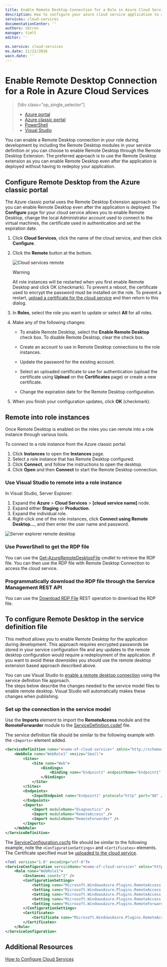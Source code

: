 ```yaml
---
title: Enable Remote Desktop Connection for a Role in Azure Cloud Services
description: How to configure your azure cloud service application to allow remote desktop connections
services: cloud-services
documentationCenter: ''
authors: sbtron
manager: timlt
editor: ''

ms.service: cloud-services
ms.date: 11/22/2016
wacn.date: ''
---
```


# Enable Remote Desktop Connection for a Role in Azure Cloud Services

>[!div class="op_single_selector"]
>- [Azure portal](./cloud-services-role-enable-remote-desktop-new-portal.md)
>- [Azure classic portal](./cloud-services-role-enable-remote-desktop.md)
>- [PowerShell](./cloud-services-role-enable-remote-desktop-powershell.md)
>- [Visual Studio](../vs-azure-tools-remote-desktop-roles.md)

You can enable a Remote Desktop connection in your role during development by including the Remote Desktop modules in your service definition or you can choose to enable Remote Desktop through the Remote Desktop Extension. The preferred approach is to use the Remote Desktop extension as you can enable Remote Desktop even after the application is deployed without having to redeploy your application. 

## Configure Remote Desktop from the Azure classic portal
The Azure classic portal uses the Remote Desktop Extension approach so you can enable Remote Desktop even after the application is deployed. The **Configure** page for your cloud service allows you to enable Remote Desktop, change the local Administrator account used to connect to the virtual machines, the certificate used in authentication and set the expiration date.

1. Click **Cloud Services**, click the name of the cloud service, and then click **Configure**.
2. Click the **Remote** button at the bottom.

    ![Cloud services remote](./media/cloud-services-role-enable-remote-desktop/CloudServices_Remote.png)

    > [!WARNING]
    > All role instances will be restarted when you first enable Remote Desktop and click OK (checkmark). To prevent a reboot, the certificate used to encrypt the password must be installed on the role. To prevent a restart, [upload a certificate for the cloud service](./cloud-services-configure-ssl-certificate.md#step-3-upload-a-certificate) and then return to this dialog.

3. In **Roles**, select the role you want to update or select **All** for all roles.

4. Make any of the following changes:

    - To enable Remote Desktop, select the **Enable Remote Desktop** check box. To disable Remote Desktop, clear the check box.

    - Create an account to use in Remote Desktop connections to the role instances.

    - Update the password for the existing account.

    - Select an uploaded certificate to use for authentication (upload the certificate using **Upload** on the **Certificates** page) or create a new certificate. 

    - Change the expiration date for the Remote Desktop configuration.

5. When you finish your configuration updates, click **OK** (checkmark).

## Remote into role instances
Once Remote Desktop is enabled on the roles you can remote into a role instance through various tools.

To connect to a role instance from the Azure classic portal:

1. Click **Instances** to open the **Instances** page.
2. Select a role instance that has Remote Desktop configured.
3. Click **Connect**, and follow the instructions to open the desktop.
4. Click **Open** and then **Connect** to start the Remote Desktop connection.

### Use Visual Studio to remote into a role instance

In Visual Studio, Server Explorer:

1. Expand the **Azure** > **Cloud Services** > **[cloud service name]** node.
2. Expand either **Staging** or **Production**.
3. Expand the individual role.
4. Right-click one of the role instances, click **Connect using Remote Desktop...**, and then enter the user name and password. 

![Server explorer remote desktop](./media/cloud-services-role-enable-remote-desktop/ServerExplorer_RemoteDesktop.png)

### Use PowerShell to get the RDP file
You can use the [Get-AzureRemoteDesktopFile](https://msdn.microsoft.com/zh-cn/library/azure/dn495261.aspx) cmdlet to retrieve the RDP file. You can then use the RDP file with Remote Desktop Connection to access the cloud service.

### Programmatically download the RDP file through the Service Management REST API
You can use the [Download RDP File](https://msdn.microsoft.com/zh-cn/library/jj157183.aspx) REST operation to download the RDP file. 

## To configure Remote Desktop in the service definition file

This method allows you to enable Remote Desktop for the application during development. This approach requires encrypted passwords be stored in your service configuration file and any updates to the remote desktop configuration would require a redeployment of the application. If you want to avoid these downsides you should use the remote desktop extension based approach described above.  

You can use Visual Studio to [enable a remote desktop connection](../vs-azure-tools-remote-desktop-roles.md) using the service definition file approach.  
The steps below describe the changes needed to the service model files to enable remote desktop. Visual Studio will automatically makes these changes when publishing.

### Set up the connection in the service model 
Use the **Imports** element to import the **RemoteAccess** module and the **RemoteForwarder** module to the [ServiceDefinition.csdef](./cloud-services-model-and-package.md#csdef) file.

The service definition file should be similar to the following example with the `<Imports>` element added.

```xml
<ServiceDefinition name="<name-of-cloud-service>" xmlns="http://schemas.microsoft.com/ServiceHosting/2008/10/ServiceDefinition" schemaVersion="2013-03.2.0">
    <WebRole name="WebRole1" vmsize="Small">
        <Sites>
            <Site name="Web">
                <Bindings>
                    <Binding name="Endpoint1" endpointName="Endpoint1" />
                </Bindings>
            </Site>
        </Sites>
        <Endpoints>
            <InputEndpoint name="Endpoint1" protocol="http" port="80" />
        </Endpoints>
        <Imports>
            <Import moduleName="Diagnostics" />
            <Import moduleName="RemoteAccess" />
            <Import moduleName="RemoteForwarder" />
        </Imports>
    </WebRole>
</ServiceDefinition>
```
The [ServiceConfiguration.cscfg](./cloud-services-model-and-package.md#cscfg) file should be similar to the following example, note the `<ConfigurationSettings>` and `<Certificates>` elements. The Certificate specified must be [uploaded to the cloud service](./cloud-services-how-to-create-deploy.md#how-to-upload-a-certificate-for-a-cloud-service).

```xml
<?xml version="1.0" encoding="utf-8"?>
<ServiceConfiguration serviceName="<name-of-cloud-service>" xmlns="http://schemas.microsoft.com/ServiceHosting/2008/10/ServiceConfiguration" osFamily="3" osVersion="*" schemaVersion="2013-03.2.0">
    <Role name="WebRole1">
        <Instances count="2" />
        <ConfigurationSettings>
            <Setting name="Microsoft.WindowsAzure.Plugins.RemoteAccess.Enabled" value="true" />
            <Setting name="Microsoft.WindowsAzure.Plugins.RemoteAccess.AccountUsername" value="[name-of-user-account]" />
            <Setting name="Microsoft.WindowsAzure.Plugins.RemoteAccess.AccountEncryptedPassword" value="[base-64-encrypted-user-password]" />
            <Setting name="Microsoft.WindowsAzure.Plugins.RemoteAccess.AccountExpiration" value="[certificate-expiration]" />
            <Setting name="Microsoft.WindowsAzure.Plugins.RemoteForwarder.Enabled" value="true" />
        </ConfigurationSettings>
        <Certificates>
            <Certificate name="Microsoft.WindowsAzure.Plugins.RemoteAccess.PasswordEncryption" thumbprint="[certificate-thumbprint]" thumbprintAlgorithm="sha1" />
        </Certificates>
    </Role>
</ServiceConfiguration>
```

## Additional Resources

[How to Configure Cloud Services](./cloud-services-how-to-configure.md)
